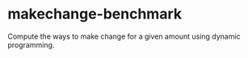 # makechange-benchmark
Compute the ways to make change for a given amount using dynamic programming.
